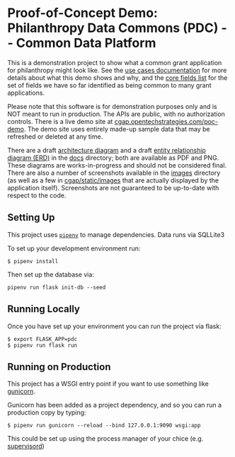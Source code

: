 # Proof-of-Concept Demo: Philanthropy Data Commons (PDC) -- Common Data Platform

This is a demonstration project to show what a common grant
application for philanthropy might look like.  See the [use cases
documentation](docs/USE_CASES.md) for more details about what this
demo shows and why, and the [core fields list](docs/CORE_FIELDS.md)
for the set of fields we have so far identified as being common to
many grant applications.

Please note that this software is for demonstration purposes only and
is NOT meant to run in production.  The APIs are public, with no
authorization controls.  There is a live demo site at
[cgap.opentechstrategies.com/poc-demo](cgap.opentechstrategies.com/poc-demo).
The demo site uses entirely made-up sample data that may be refreshed
or deleted at any time.

There are a draft [architecture diagram](docs/architecture.png) and a
draft [entity relationship diagram
(ERD)](docs/entity-relationships.png) in the [docs](docs) directory;
both are available as PDF and PNG.  These diagrams are
works-in-progress and should not be considered final.  There are also
a number of screenshots available in the [images](images) directory
(as well as a few in [cgap/static/images](cgap/static/images/) that
are actually displayed by the application itself).  Screenshots are
not guaranteed to be up-to-date with respect to the code.

## Setting Up

This project uses [`pipenv`](https://pipenv.pypa.io/en/latest/) to manage dependencies.  Data runs via SQLLite3

To set up your development environment run:

```
$ pipenv install
```

Then set up the database via:

```
pipenv run flask init-db --seed
```

## Running Locally

Once you have set up your environment you can run the project via flask:

```
$ export FLASK_APP=pdc
$ pipenv run flask run
```

## Running on Production

This project has a WSGI entry point if you want to use something like [gunicorn](https://flask.palletsprojects.com/en/2.0.x/deploying/wsgi-standalone/#gunicorn).

Gunicorn has been added as a project dependency, and so you can run a production copy by typing:

```
$ pipenv run gunicorn --reload --bind 127.0.0.1:9090 wsgi:app
```

This could be set up using the process manager of your chice (e.g. [supervisord](http://supervisord.org/))
